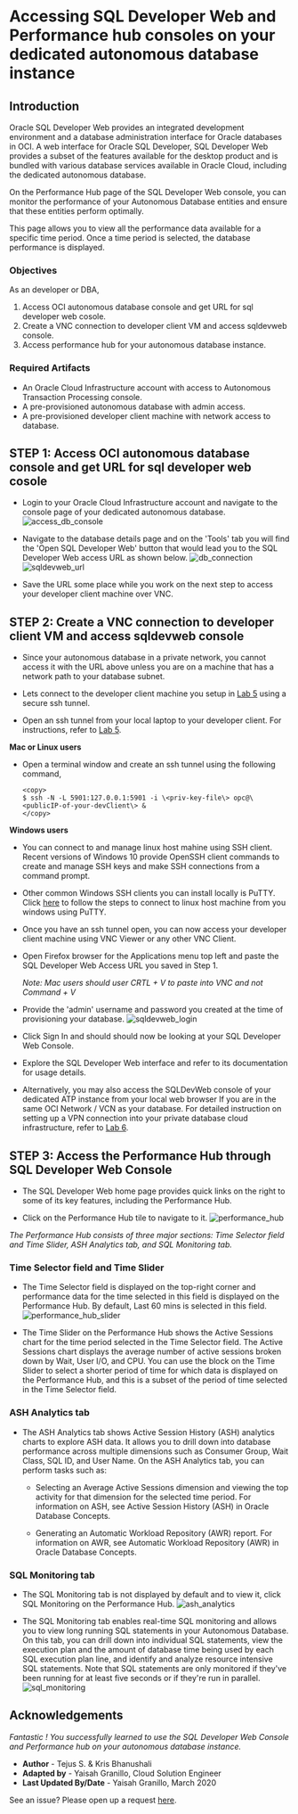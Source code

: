 # Accessing SQL Developer Web and Performance hub consoles on your dedicated autonomous database instance

## Introduction
Oracle SQL Developer Web provides an integrated development environment and a database administration interface for Oracle databases in OCI. A web interface for Oracle SQL Developer, SQL Developer Web provides a subset of the features available for the desktop product and is bundled with various database services available in Oracle Cloud, including the dedicated autonomous database.

On the Performance Hub page of the SQL Developer Web console, you can monitor the performance of your Autonomous Database entities and ensure that these entities perform optimally.

This page allows you to view all the performance data available for a specific time period. Once a time period is selected, the database performance is displayed.

### Objectives

As an developer or DBA,

1. Access OCI autonomous database console and get URL for sql developer web cosole.
2. Create a VNC connection to developer client VM and access sqldevweb console.
3. Access performance hub for your autonomous database instance.

### Required Artifacts
- An Oracle Cloud Infrastructure account with access to Autonomous Transaction Processing console.
- A pre-provisioned autonomous database with admin access.
- A pre-provisioned developer client machine with network access to database.

## STEP 1: Access OCI autonomous database console and get URL for sql developer web cosole

- Login to your Oracle Cloud Infrastructure account and navigate to the console page of your dedicated autonomous database. 
    ![access_db_console](./images/access_db_console.png " ")

- Navigate to the database details page and on the 'Tools' tab you will find the 'Open SQL Developer Web' button that would lead you to the SQL Developer Web access URL as shown below.
    ![db_connection](./images/tools.png " ")
    ![sqldevweb_url](./images/sqldevweb_url.png " ")

- Save the URL some place while you work on the next step to access your developer client machine over VNC.


## STEP 2: Create a VNC connection to developer client VM and access sqldevweb console 

- Since your autonomous database in a private network, you cannot access it with the URL above unless you are on a machine that has a network path to your database subnet. 

- Lets connect to the developer client machine you setup in [Lab 5](?lab=lab-5-configuring-development-system) using a secure ssh tunnel.

- Open an ssh tunnel from your local laptop to your developer client. For instructions, refer to [Lab 5](?lab=lab-5-configuring-development-system).

**Mac or Linux users** 

- Open a terminal window and create an ssh tunnel using the following command,

    ```
    <copy>
    $ ssh -N -L 5901:127.0.0.1:5901 -i \<priv-key-file\> opc@\<publicIP-of-your-devClient\> &
    </copy>
    ```

**Windows users**

- You can connect to and manage linux host mahine using SSH client. Recent versions of Windows 10 provide OpenSSH client commands to create and manage SSH keys and make SSH connections from a command prompt.

- Other common Windows SSH clients you can install locally is PuTTY. Click [here](https://docs.microsoft.com/en-us/azure/virtual-machines/linux/ssh-from-windows) to follow the steps to connect to linux host machine from you windows using PuTTY.

- Once you have an ssh tunnel open, you can now access your developer client machine using VNC Viewer or any other VNC Client.

- Open Firefox browser for the Applications menu top left and paste the SQL Developer Web Access URL you saved in Step 1.

    *Note: Mac users should user CRTL + V to paste into VNC and not Command + V*

- Provide the 'admin' username and password you created at the time of provisioning your database.
    ![sqldevweb_login](./images/sqldevweb_login.png " ")

- Click Sign In and should should now be looking at your SQL Developer Web Console.

- Explore the SQL Developer Web interface and refer to its documentation for usage details.

- Alternatively, you may also access the SQLDevWeb console of your dedicated ATP instance from your local web browser If you are in the same OCI Network / VCN as your database. For detailed instruction on setting up a VPN connection into your private database cloud infrastructure, refer to [Lab 6](?lab=lab-6-configuring-vpn-into-private-atp).


## STEP 3: Access the Performance Hub through SQL Developer Web Console

- The SQL Developer Web home page provides quick links on the right to some of its key features, including the Performance Hub. 

- Click on the Performance Hub tile to navigate to it. 
    ![performance_hub](./images/performance_hub.png " ")

*The Performance Hub consists of three major sections: Time Selector field and Time Slider, ASH Analytics tab, and SQL Monitoring tab.*

### **Time Selector field and Time Slider**
- The Time Selector field is displayed on the top-right corner and performance data for the time selected in this field is displayed on the Performance Hub. By default, Last 60 mins is selected in this field.
    ![performance_hub_slider](./images/performance_hub_slider.png " ")

- The Time Slider on the Performance Hub shows the Active Sessions chart for the time period selected in the Time Selector field. The Active Sessions chart displays the average number of active sessions broken down by Wait, User I/O, and CPU. You can use the block on the Time Slider to select a shorter period of time for which data is displayed on the Performance Hub, and this is a subset of the period of time selected in the Time Selector field.

### **ASH Analytics tab**
- The ASH Analytics tab shows Active Session History (ASH) analytics charts to explore ASH data. It allows you to drill down into database performance across multiple dimensions such as Consumer Group, Wait Class, SQL ID, and User Name. On the ASH Analytics tab, you can perform tasks such as:

  - Selecting an Average Active Sessions dimension and viewing the top activity for that dimension for the selected time period. For information on ASH, see Active Session History (ASH) in Oracle Database Concepts.
    
  - Generating an Automatic Workload Repository (AWR) report. For information on AWR, see Automatic Workload Repository (AWR) in Oracle Database Concepts.

### **SQL Monitoring tab**
- The SQL Monitoring tab is not displayed by default and to view it, click SQL Monitoring on the Performance Hub.
    ![ash_analytics](./images/ash_analytics.png " ")

- The SQL Monitoring tab enables real-time SQL monitoring and allows you to view long running SQL statements in your Autonomous Database. On this tab, you can drill down into individual SQL statements, view the execution plan and the amount of database time being used by each SQL execution plan line, and identify and analyze resource intensive SQL statements. Note that SQL statements are only monitored if they've been running for at least five seconds or if they're run in parallel.
    ![sql_monitoring](./images/sql_monitoring.png " ")

## Acknowledgements

*Fantastic ! You successfully learned to use the SQL Developer Web Console and Performance hub on your autonomous database instance.*

- **Author** - Tejus S. & Kris Bhanushali
- **Adapted by** -  Yaisah Granillo, Cloud Solution Engineer
- **Last Updated By/Date** - Yaisah Granillo, March 2020

See an issue?  Please open up a request [here](https://github.com/oracle/learning-library/issues).